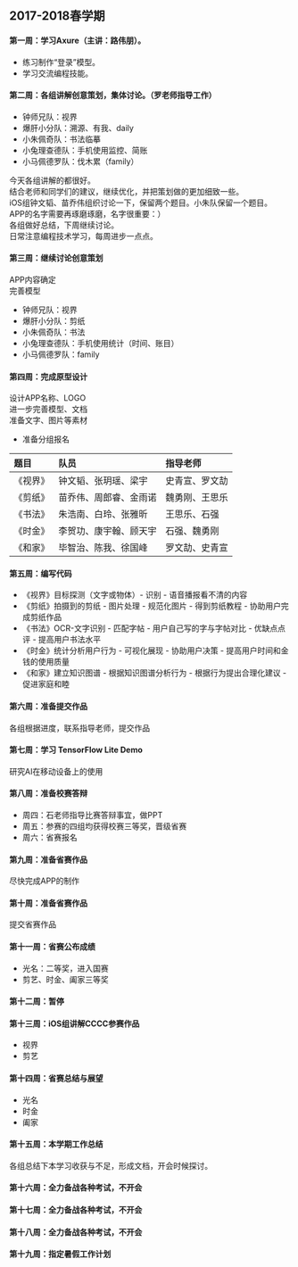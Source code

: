 ## 2017-2018春学期
#### 第一周：学习Axure（主讲：路伟朋）。
- 练习制作“登录”模型。
- 学习交流编程技能。
#### 第二周：各组讲解创意策划，集体讨论。（罗老师指导工作）
- 钟师兄队：视界
- 爆肝小分队：溯源、有我、daily
- 小朱佩奇队：书法临摹
- 小兔理查德队：手机使用监控、简账
- 小马佩德罗队：伐木累（family）

今天各组讲解的都很好。<br>
结合老师和同学们的建议，继续优化，并把策划做的更加细致一些。<br>
iOS组钟文韬、苗乔伟组织讨论一下，保留两个题目。小朱队保留一个题目。<br>
APP的名字需要再琢磨琢磨，名字很重要：）<br>
各组做好总结，下周继续讨论。<br>
日常注意编程技术学习，每周进步一点点。
#### 第三周：继续讨论创意策划
APP内容确定<br>
完善模型<br>
- 钟师兄队：视界
- 爆肝小分队：剪纸
- 小朱佩奇队：书法
- 小兔理查德队：手机使用统计（时间、账目）
- 小马佩德罗队：family
#### 第四周：完成原型设计
设计APP名称、LOGO<br>
进一步完善模型、文档<br>
准备文字、图片等素材<br>
- 准备分组报名

| 题目 | 队员 | 指导老师 |
| :--- | :--- | :--- |
|《视界》| 钟文韬、张玥瑶、梁宇 |史青宣、罗文劼 |
|《剪纸》| 苗乔伟、周郎睿、金雨诺 | 魏勇刚、王思乐|
|《书法》| 朱浩南、白玲、张雅昕|  王思乐、石强|
|《时金》| 李贺功、康宇翰、顾天宇 | 石强、魏勇刚|
|《和家》| 毕智治、陈我、徐国峰 | 罗文劼、史青宣|

#### 第五周：编写代码
- 《视界》目标探测（文字或物体）- 识别 - 语音播报看不清的内容
- 《剪纸》拍摄到的剪纸 - 图片处理 - 规范化图片 - 得到剪纸教程 - 协助用户完成剪纸作品
- 《书法》OCR-文字识别 - 匹配字帖 - 用户自己写的字与字帖对比 - 优缺点点评 - 提高用户书法水平
- 《时金》统计分析用户行为 - 可视化展现 - 协助用户决策 - 提高用户时间和金钱的使用质量
- 《和家》建立知识图谱 - 根据知识图谱分析行为 - 根据行为提出合理化建议 - 促进家庭和睦

#### 第六周：准备提交作品
各组根据进度，联系指导老师，提交作品

#### 第七周：学习 TensorFlow Lite Demo
研究AI在移动设备上的使用

#### 第八周：准备校赛答辩
- 周四：石老师指导比赛答辩事宜，做PPT
- 周五：参赛的四组均获得校赛三等奖，晋级省赛
- 周六：省赛报名

#### 第九周：准备省赛作品
尽快完成APP的制作

#### 第十周：准备省赛作品
提交省赛作品

#### 第十一周：省赛公布成绩
- 光名：二等奖，进入国赛
- 剪艺、时金、阖家三等奖

#### 第十二周：暂停

#### 第十三周：iOS组讲解CCCC参赛作品
- 视界
- 剪艺

#### 第十四周：省赛总结与展望
- 光名
- 时金
- 阖家

#### 第十五周：本学期工作总结
各组总结下本学习收获与不足，形成文档，开会时候探讨。

#### 第十六周：全力备战各种考试，不开会
#### 第十七周：全力备战各种考试，不开会
#### 第十八周：全力备战各种考试，不开会

#### 第十九周：指定暑假工作计划
